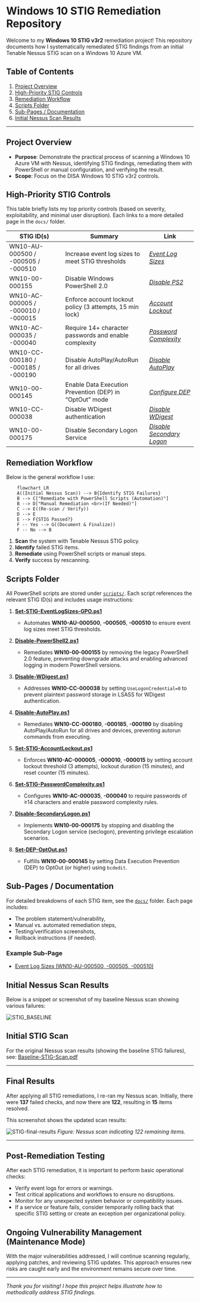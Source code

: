 # Windows 10 STIG Remediation Repository

Welcome to my **Windows 10 STIG v3r2** remediation project! This repository documents how I systematically remediated STIG findings from an initial Tenable Nessus STIG scan on a Windows 10 Azure VM.

## Table of Contents

1. [Project Overview](#project-overview)
2. [High-Priority STIG Controls](#high-priority-stig-controls)
3. [Remediation Workflow](#remediation-workflow)
4. [Scripts Folder](#scripts-folder)
5. [Sub-Pages / Documentation](#sub-pages--documentation)
6. [Initial Nessus Scan Results](#initial-nessus-scan-results)

---

## Project Overview

- **Purpose**: Demonstrate the practical process of scanning a Windows 10 Azure VM with Nessus, identifying STIG findings, remediating them with PowerShell or manual configuration, and verifying the result.
- **Scope**: Focus on the DISA Windows 10 STIG v3r2 controls.

## High-Priority STIG Controls

This table briefly lists my top priority controls (based on severity, exploitability, and minimal user disruption). Each links to a more detailed page in the `docs/` folder.

| STIG ID(s)                      | Summary                                                 | Link                                                         |
|---------------------------------|---------------------------------------------------------|--------------------------------------------------------------|
| WN10-AU-000500 / -000505 / -000510  | Increase event log sizes to meet STIG thresholds        | *[Event Log Sizes](./docs/STIG-EventLogSizes.md)*             |
| WN10-00-000155                  | Disable Windows PowerShell 2.0                          | *[Disable PS2](./docs/STIG-DisablePS2.md)*                                       |
| WN10-AC-000005 / -000010 / -000015 | Enforce account lockout policy (3 attempts, 15 min lock) | *[Account Lockout](./docs/STIG-AccountLockout.md)*                                    |
| WN10-AC-000035 / -000040        | Require 14+ character passwords and enable complexity      | *[Password Complexity](./docs/STIG-PasswordComplexityRemediation.md)*                                       |
| WN10-CC-000180 / -000185 / -000190 | Disable AutoPlay/AutoRun for all drives               | *[Disable AutoPlay](./docs/STIG-DisableAutoPlay.md)*                                       |
| WN10-00-000145                  | Enable Data Execution Prevention (DEP) in “OptOut” mode | *[Configure DEP](./docs/STIG-ConfigureDEP.md)*                                       |
| WN10-CC-000038                  | Disable WDigest authentication                          | *[Disable WDigest](./docs/STIG-DisableWDigest.md)*                                       |
| WN10-00-000175                  | Disable Secondary Logon Service                         | *[Disable Secondary Logon](./docs/STIG-DisableSecondaryLogon.md)*                |


## Remediation Workflow

Below is the general workflow I use:

```mermaid
    flowchart LR
    A((Initial Nessus Scan)) --> B{Identify STIG Failures}
    B --> C["Remediate with PowerShell Scripts (Automation)"]
    B --> D["Manual Remediation <br>(If Needed)"]
    C --> E((Re-scan / Verify))
    D --> E
    E --> F{STIG Passed?}
    F -- Yes --> G((Document & Finalize))
    F -- No --> B
```

1. **Scan** the system with Tenable Nessus STIG policy.
2. **Identify** failed STIG items.
3. **Remediate** using PowerShell scripts or manual steps.
4. **Verify** success by rescanning.

## Scripts Folder

All PowerShell scripts are stored under [`scripts/`](./scripts). Each script references the relevant STIG ID(s) and includes usage instructions:

1. **[Set-STIG-EventLogSizes-GPO.ps1](./scripts/Set-STIG-EventLogSizes-GPO.ps1)**  
   - Automates **WN10-AU-000500**, **-000505**, **-000510** to ensure event log sizes meet STIG thresholds.

2. **[Disable-PowerShell2.ps1](./scripts/Disable-PowerShell2.ps1)**  
   - Remediates **WN10-00-000155** by removing the legacy PowerShell 2.0 feature, preventing downgrade attacks and enabling advanced logging in modern PowerShell versions.

3. **[Disable-WDigest.ps1](./scripts/Disable-WDigest.ps1)**  
   - Addresses **WN10-CC-000038** by setting `UseLogonCredential=0` to prevent plaintext password storage in LSASS for WDigest authentication.

4. **[Disable-AutoPlay.ps1](./scripts/Disable-AutoPlay.ps1)**  
   - Remediates **WN10-CC-000180**, **-000185**, **-000190** by disabling AutoPlay/AutoRun for all drives and devices, preventing autorun commands from executing.

5. **[Set-STIG-AccountLockout.ps1](./scripts/Set-STIG-AccountLockout.ps1)**  
   - Enforces **WN10-AC-000005**, **-000010**, **-000015** by setting account lockout threshold (3 attempts), lockout duration (15 minutes), and reset counter (15 minutes).

6. **[Set-STIG-PasswordComplexity.ps1](./scripts/Set-STIG-PasswordComplexity.ps1)**  
   - Configures **WN10-AC-000035**, **-000040** to require passwords of ≥14 characters and enable password complexity rules.

7. **[Disable-SecondaryLogon.ps1](./scripts/Disable-SecondaryLogon.ps1)**  
   - Implements **WN10-00-000175** by stopping and disabling the Secondary Logon service (seclogon), preventing privilege escalation scenarios.

8. **[Set-DEP-OptOut.ps1](./scripts/Set-DEP-OptOut.ps1)**  
   - Fulfills **WN10-00-000145** by setting Data Execution Prevention (DEP) to OptOut (or higher) using `bcdedit`.


## Sub-Pages / Documentation

For detailed breakdowns of each STIG item, see the [`docs/`](./docs) folder. Each page includes:
- The problem statement/vulnerability,
- Manual vs. automated remediation steps,
- Testing/verification screenshots,
- Rollback instructions (if needed).

### Example Sub-Page

- [Event Log Sizes (WN10-AU-000500, -000505, -000510)](./docs/STIG-EventLogSizes.md)

## Initial Nessus Scan Results

Below is a snippet or screenshot of my baseline Nessus scan showing various failures:

![STIG_BASELINE](https://github.com/user-attachments/assets/097155d2-f215-487c-a239-03ee1bade8ef)

## Initial STIG Scan
For the original Nessus scan results (showing the baseline STIG failures), see:
[Baseline-STIG-Scan.pdf](./reports/Baseline-STIG-Scan.pdf)

---

## Final Results

After applying all STIG remediations, I re-ran my Nessus scan. Initially, there were **137** failed checks, and now there are **122**, resulting in **15** items resolved.

This screenshot shows the updated scan results:

![STIG-final-results](https://github.com/user-attachments/assets/354360a0-255b-48cc-997f-16cac2a6defb)
*Figure: Nessus scan indicating 122 remaining items.*

---

## Post-Remediation Testing

After each STIG remediation, it is important to perform basic operational checks:
- Verify event logs for errors or warnings.
- Test critical applications and workflows to ensure no disruptions.
- Monitor for any unexpected system behavior or compatibility issues.
- If a service or feature fails, consider temporarily rolling back that specific STIG setting or create an exception per organizational policy.

## Ongoing Vulnerability Management (Maintenance Mode)

With the major vulnerabilities addressed, I will continue scanning regularly, applying patches, and reviewing STIG updates. This approach ensures new risks are caught early and the environment remains secure over time.

---

*Thank you for visiting! I hope this project helps illustrate how to methodically address STIG findings.*
